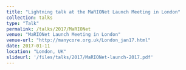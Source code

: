 ```yaml
---
title: "Lightning talk at the MaRIONet Launch Meeting in London"
collection: talks
type: "Talk"
permalink: /talks/2017/MaRIONet
venue: "MaRIONet Launch Meeting in London"
venue-url: "http://manycore.org.uk/London_jan17.html"
date: 2017-01-11
location: "London, UK"
slideurl: '/files/talks/2017/MaRIONet-launch-2017.pdf'
---
```

